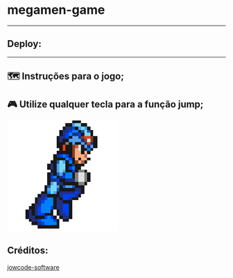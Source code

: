 # megamen-game
---
## Deploy:
---
## 🗺️ Instruções para o jogo;
## 🎮 Utilize qualquer tecla para a função jump;
<img src="./images/mario.gif">

## Créditos: 
[jowcode-software](https://github.com/jowcodesoftware)
